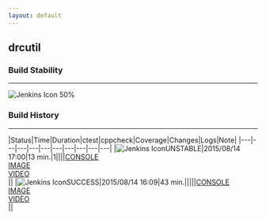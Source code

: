 ```yaml
---
layout: default
---
```

## drcutil
### Build Stability
___
![Jenkins Icon](http://jenkinshrg.github.io/images/48x48/health-40to59.png)
50%
  
### Build History
___
|Status|Time|Duration|<span class='badge'>ctest</span>|<span class='badge'>cppcheck</span>|Coverage|Changes|Logs|Note|
|---|---|---|---|---|---|---|---|---|---|
|![Jenkins Icon](http://jenkinshrg.github.io/images/24x24/yellow.png)UNSTABLE|2015/08/14 17:00|13 min.|1||||[CONSOLE](https://drive.google.com/file/d/0B54sHwaxmuM4cjVtdmlIQTZkMjA/view?usp=drivesdk)<br>[IMAGE](https://drive.google.com/file/d/0B54sHwaxmuM4NndoVnhNSy1zdk0/view?usp=drivesdk)<br>[VIDEO](https://drive.google.com/file/d/0B54sHwaxmuM4R1dSZ2xScXp5ODA/view?usp=drivesdk)<br>||
|![Jenkins Icon](http://jenkinshrg.github.io/images/24x24/blue.png)SUCCESS|2015/08/14 16:09|43 min.|||||[CONSOLE](https://drive.google.com/file/d/0B54sHwaxmuM4b29mWDZyb2kxNDQ/view?usp=drivesdk)<br>[IMAGE](https://drive.google.com/file/d/0B54sHwaxmuM4bUlNRVg2V2hYMVE/view?usp=drivesdk)<br>[VIDEO](https://drive.google.com/file/d/0B54sHwaxmuM4OC1rOGVheUIxOXc/view?usp=drivesdk)<br>||
